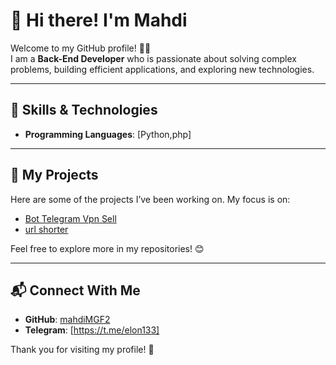 # 👋 Hi there! I'm Mahdi

Welcome to my GitHub profile! 👨‍💻  
I am a **Back-End Developer** who is passionate about solving complex problems, building efficient applications, and exploring new technologies.

---

## 🚀 Skills & Technologies
- **Programming Languages**: [Python,php]
---

## 📂 My Projects
Here are some of the projects I’ve been working on. My focus is on:
- [Bot Telegram Vpn Sell](https://github.com/mahdiMGF2/botmirzapanel)
- [url shorter](https://github.com/mahdiMGF2/url_shorter)

Feel free to explore more in my repositories! 😊

---

## 📬 Connect With Me
- **GitHub**: [mahdiMGF2](https://github.com/mahdiMGF2)
- **Telegram**: [https://t.me/elon133]

Thank you for visiting my profile! 🌟
